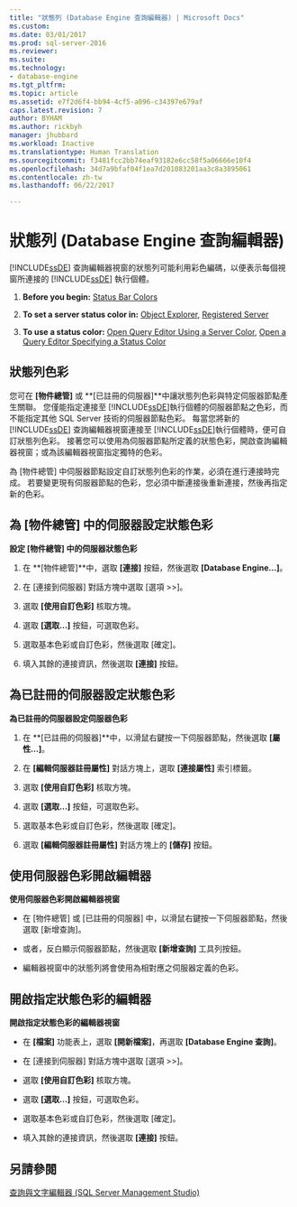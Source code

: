 ```yaml
---
title: "狀態列 (Database Engine 查詢編輯器) | Microsoft Docs"
ms.custom: 
ms.date: 03/01/2017
ms.prod: sql-server-2016
ms.reviewer: 
ms.suite: 
ms.technology:
- database-engine
ms.tgt_pltfrm: 
ms.topic: article
ms.assetid: e7f2d6f4-bb94-4cf5-a096-c34397e679af
caps.latest.revision: 7
author: BYHAM
ms.author: rickbyh
manager: jhubbard
ms.workload: Inactive
ms.translationtype: Human Translation
ms.sourcegitcommit: f3481fcc2bb74eaf93182e6cc58f5a06666e10f4
ms.openlocfilehash: 34d7a9bfaf04f1ea7d201083201aa3c8a3895061
ms.contentlocale: zh-tw
ms.lasthandoff: 06/22/2017

---
```

# <a name="status-bar-database-engine-query-editor"></a>狀態列 (Database Engine 查詢編輯器)
  [!INCLUDE[ssDE](../../includes/ssde-md.md)] 查詢編輯器視窗的狀態列可能利用彩色編碼，以便表示每個視窗所連接的 [!INCLUDE[ssDE](../../includes/ssde-md.md)] 執行個體。  
  
1.  **Before you begin:**  [Status Bar Colors](#StatusBarColors)  
  
2.  **To set a server status color in:**  [Object Explorer](#SetOEServerColor), [Registered Server](#SetRegServerColor)  
  
3.  **To use a status color:**  [Open Query Editor Using a Server Color](#OpenServerColor), [Open a Query Editor Specifying a Status Color](#OpenSpecColor)  
  
##  <a name="StatusBarColors"></a> 狀態列色彩  
 您可在 **[物件總管]** 或 **[已註冊的伺服器]**中讓狀態列色彩與特定伺服器節點產生關聯。 您僅能指定連接至 [!INCLUDE[ssDE](../../includes/ssde-md.md)]執行個體的伺服器節點之色彩，而不能指定其他 SQL Server 技術的伺服器節點色彩。 每當您將新的 [!INCLUDE[ssDE](../../includes/ssde-md.md)] 查詢編輯器視窗連接至 [!INCLUDE[ssDE](../../includes/ssde-md.md)]執行個體時，便可自訂狀態列色彩。 接著您可以使用為伺服器節點所定義的狀態色彩，開啟查詢編輯器視窗；或為該編輯器視窗指定獨特的色彩。  
  
 為 [物件總管] 中伺服器節點設定自訂狀態列色彩的作業，必須在進行連接時完成。 若要變更現有伺服器節點的色彩，您必須中斷連接後重新連接，然後再指定新的色彩。  
  
##  <a name="SetOEServerColor"></a> 為 [物件總管] 中的伺服器設定狀態色彩  
 **設定 [物件總管] 中的伺服器狀態色彩**  
  
1.  在 **[物件總管]**中，選取 **[連接]** 按鈕，然後選取 **[Database Engine…]**。  
  
2.  在 [連接到伺服器] 對話方塊中選取 [選項 >>]。  
  
3.  選取 **[使用自訂色彩]** 核取方塊。  
  
4.  選取 **[選取…]** 按鈕，可選取色彩。  
  
5.  選取基本色彩或自訂色彩，然後選取 [確定]。  
  
6.  填入其餘的連接資訊，然後選取 **[連接]** 按鈕。  
  
##  <a name="SetRegServerColor"></a> 為已註冊的伺服器設定狀態色彩  
 **為已註冊的伺服器設定伺服器色彩**  
  
1.  在 **[已註冊的伺服器]**中，以滑鼠右鍵按一下伺服器節點，然後選取 **[屬性…]**。  
  
2.  在 **[編輯伺服器註冊屬性]** 對話方塊上，選取 **[連接屬性]** 索引標籤。  
  
3.  選取 **[使用自訂色彩]** 核取方塊。  
  
4.  選取 **[選取…]** 按鈕，可選取色彩。  
  
5.  選取基本色彩或自訂色彩，然後選取 [確定]。  
  
6.  選取 **[編輯伺服器註冊屬性]** 對話方塊上的 **[儲存]** 按鈕。  
  
##  <a name="OpenServerColor"></a> 使用伺服器色彩開啟編輯器  
 **使用伺服器色彩開啟編輯器視窗**  
  
-   在 [物件總管] 或 [已註冊的伺服器] 中，以滑鼠右鍵按一下伺服器節點，然後選取 [新增查詢]。  
  
-   或者，反白顯示伺服器節點，然後選取 **[新增查詢]** 工具列按鈕。  
  
-   編輯器視窗中的狀態列將會使用為相對應之伺服器定義的色彩。  
  
##  <a name="OpenSpecColor"></a> 開啟指定狀態色彩的編輯器  
 **開啟指定狀態色彩的編輯器視窗**  
  
-   在 **[檔案]** 功能表上，選取 **[開新檔案]**，再選取 **[Database Engine 查詢]**。  
  
-   在 [連接到伺服器] 對話方塊中選取 [選項 >>]。  
  
-   選取 **[使用自訂色彩]** 核取方塊。  
  
-   選取 **[選取…]** 按鈕，可選取色彩。  
  
-   選取基本色彩或自訂色彩，然後選取 [確定]。  
  
-   填入其餘的連接資訊，然後選取 **[連接]** 按鈕。  
  
## <a name="see-also"></a>另請參閱  
 [查詢與文字編輯器 &#40;SQL Server Management Studio&#41;](../../relational-databases/scripting/query-and-text-editors-sql-server-management-studio.md)  
  
  

